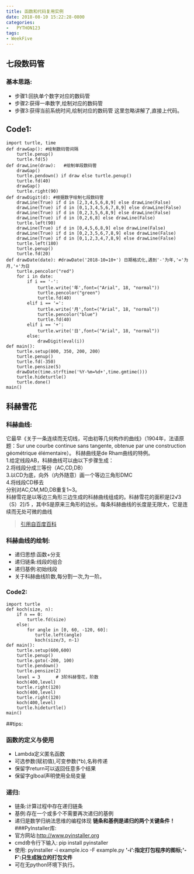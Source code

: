 ```yaml
---
title: 函数和代码复用实例
date: 2018-08-10 15:22:28-0800
categories:
-   PYTHON123
tags:
- WeekFive
---
```

## 七段数码管
### 基本思路:  
- 步骤1:回执单个数字对应的数码管  
- 步骤2:获得一串数字,绘制对应的数码管  
- 步骤3:获得当前系统时间,绘制对应的数码管
这里忽略讲解了,直接上代码。  

## Code1:  

``` 
import turtle, time
def drawGap(): #绘制数码管间隔
    turtle.penup()
    turtle.fd(5)
def drawLine(draw):   #绘制单段数码管
    drawGap()
    turtle.pendown() if draw else turtle.penup()
    turtle.fd(40)
    drawGap()
    turtle.right(90)
def drawDigit(d): #根据数字绘制七段数码管
    drawLine(True) if d in [2,3,4,5,6,8,9] else drawLine(False)
    drawLine(True) if d in [0,1,3,4,5,6,7,8,9] else drawLine(False)
    drawLine(True) if d in [0,2,3,5,6,8,9] else drawLine(False)
    drawLine(True) if d in [0,2,6,8] else drawLine(False)
    turtle.left(90)
    drawLine(True) if d in [0,4,5,6,8,9] else drawLine(False)
    drawLine(True) if d in [0,2,3,5,6,7,8,9] else drawLine(False)
    drawLine(True) if d in [0,1,2,3,4,7,8,9] else drawLine(False)
    turtle.left(180)
    turtle.penup()
    turtle.fd(20)
def drawDate(date): #drawDate('2018-10=10+') 日期格式化,遇到'-'为年,'='为月,'+'为日
    turtle.pencolor("red")
    for i in date:
        if i == '-':
            turtle.write('年',font=("Arial", 18, "normal"))
            turtle.pencolor("green")
            turtle.fd(40)
        elif i == '=':
            turtle.write('月',font=("Arial", 18, "normal"))
            turtle.pencolor("blue")
            turtle.fd(40)
        elif i == '+':
            turtle.write('日',font=("Arial", 18, "normal"))
        else:
            drawDigit(eval(i))
def main():
    turtle.setup(800, 350, 200, 200)
    turtle.penup()
    turtle.fd(-350)
    turtle.pensize(5)
    drawDate(time.strftime('%Y-%m=%d+',time.gmtime()))
    turtle.hideturtle()
    turtle.done()
main()

```  
## 科赫雪花
### 科赫曲线:  
它最早《关于一条连续而无切线，可由初等几何构作的曲线》（1904年，法语原题：Sur une courbe continue sans tangente, obtenue par une construction géométrique élémentaire）。
科赫曲线是de Rham曲线的特例。  
1.给定线段AB，科赫曲线可以由以下步骤生成：  
2.将线段分成三等份（AC,CD,DB）  
3.以CD为底，向外（内外随意）画一个等边三角形DMC  
4.将线段CD移去  
分别对AC,CM,MD,DB重复1~3。  
科赫雪花是以等边三角形三边生成的科赫曲线组成的。科赫雪花的面积是[2√3（S）2]/5 ，其中S是原来三角形的边长。每条科赫曲线的长度是无限大，它是连续而无处可微的曲线
>[引用自百度百科](https://baike.baidu.com/item/科赫曲线/7090673)  
### 科赫曲线的绘制:  
- 递归思想:函数+分支  
- 递归链条:线段的组合  
- 递归基例:初始线段  
- 关于科赫曲线阶数,每分割一次,为一阶。
### Code2:  

```
import turtle
def koch(size, n):
    if n == 0:
        turtle.fd(size)
    else:
        for angle in [0, 60, -120, 60]:
           turtle.left(angle)
           koch(size/3, n-1)
def main():
    turtle.setup(600,600)
    turtle.penup()
    turtle.goto(-200, 100)
    turtle.pendown()
    turtle.pensize(2)
    level = 3      # 3阶科赫雪花，阶数
    koch(400,level)     
    turtle.right(120)
    koch(400,level)
    turtle.right(120)
    koch(400,level)
    turtle.hideturtle()
main()

```

##tips:  
### 函数的定义与使用  
- Lambda定义匿名函数  
- 可选参数(赋初值),可变参数(*b),名称传递  
- 保留字return可以返回任意多个结果  
- 保留字glboal声明使用全局变量  
### 递归:  
- 链条:计算过程中存在递归链条  
- 基例:存在一个或多个不需要再次递归的基例  
- 递归是数学归纳法思维的编程体现
**链条和基例是递归的两个关键条件！**  
###PyInstaller库:  
- 官方网站:http://www.pyinstaller.org
- cmd命令行下输入: pip install pyinstaller
- 使用: pyinstaller -i example.ico -F example.py  **'-i':指定打包程序的图标;'-F':只生成独立的打包文件**  
- 可在无python环境下执行。


